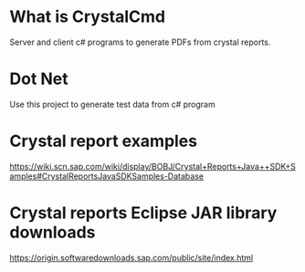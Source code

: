 
# What is CrystalCmd

Server and client c# programs to generate PDFs from crystal reports.


# Dot Net

Use this project to generate test data from c# program

# Crystal report examples

https://wiki.scn.sap.com/wiki/display/BOBJ/Crystal+Reports+Java++SDK+Samples#CrystalReportsJavaSDKSamples-Database


# Crystal reports Eclipse JAR library downloads

https://origin.softwaredownloads.sap.com/public/site/index.html



